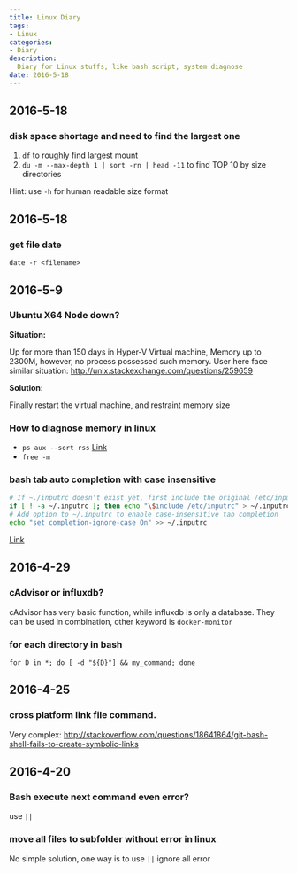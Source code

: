 ```yaml
---
title: Linux Diary
tags:
- Linux
categories:
- Diary
description:
  Diary for Linux stuffs, like bash script, system diagnose
date: 2016-5-18
---
```


## 2016-5-18

### disk space shortage and need to find the largest one

1. `df` to roughly find largest mount
2. `du -m --max-depth 1 | sort -rn | head -11` to find TOP 10 by size directories

Hint: use `-h` for human readable size format

## 2016-5-18

### get file date

`date -r <filename>`

## 2016-5-9

### Ubuntu X64 Node down?

**Situation:** 

Up for more than 150 days in Hyper-V Virtual machine, Memory up to 2300M, however, no process
possessed such memory.  User here face similar situation:
<http://unix.stackexchange.com/questions/259659>

**Solution:** 

Finally restart the virtual machine, and restraint memory size

### How to diagnose memory in linux

* `ps aux --sort rss` [Link](http://alvinalexander.com/linux/unix-linux-process-memory-sort-ps-command-cpu)
* `free -m`

### bash tab auto completion with case insensitive

```sh
# If ~./inputrc doesn't exist yet, first include the original /etc/inputrc so we don't override it
if [ ! -a ~/.inputrc ]; then echo "\$include /etc/inputrc" > ~/.inputrc; fi
# Add option to ~/.inputrc to enable case-insensitive tab completion
echo "set completion-ignore-case On" >> ~/.inputrc
```

[Link](http://askubuntu.com/questions/87061/can-i-make-tab-auto-completion-case-insensitive-in-the-terminal)

## 2016-4-29

### cAdvisor or influxdb?

cAdvisor has very basic function, while influxdb is only a database.
They can be used in combination, other keyword is `docker-monitor`

### for each directory in bash

`for D in *; do [ -d "${D}"] && my_command; done`

## 2016-4-25

### cross platform link file command.

Very complex: <http://stackoverflow.com/questions/18641864/git-bash-shell-fails-to-create-symbolic-links>

## 2016-4-20

### Bash execute next command even error?

use `||`

### move all files to subfolder without error in linux

No simple solution, one way is to use `||` ignore all error

